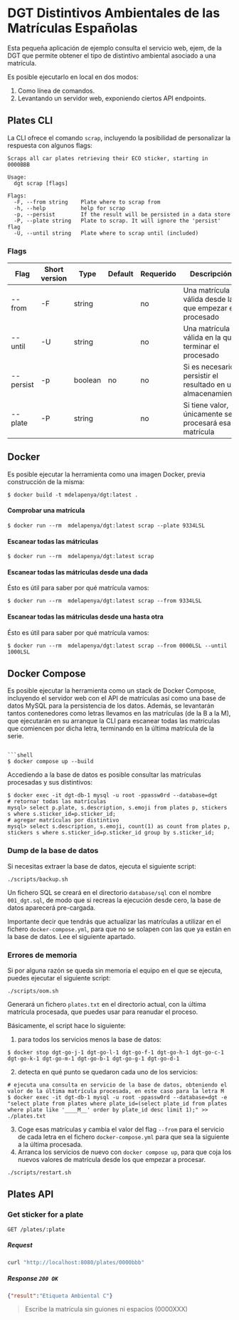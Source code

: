 # DGT Distintivos Ambientales de las Matrículas Españolas

Esta pequeña aplicación de ejemplo consulta el servicio web, ejem, de la DGT que permite obtener el tipo de distintivo ambiental asociado a una matrícula.

Es posible ejecutarlo en local en dos modos:
1. Como línea de comandos.
2. Levantando un servidor web, exponiendo ciertos API endpoints.

## Plates CLI

La CLI ofrece el comando `scrap`, incluyendo la posibilidad de personalizar la respuesta con algunos flags:

```shell
Scraps all car plates retrieving their ECO sticker, starting in 0000BBB

Usage:
  dgt scrap [flags]

Flags:
  -F, --from string    Plate where to scrap from
  -h, --help           help for scrap
  -p, --persist        If the result will be persisted in a data store
  -P, --plate string   Plate to scrap. It will ignore the 'persist' flag
  -U, --until string   Plate where to scrap until (included)
```

### Flags

| Flag      | Short version | Type    | Default | Requerido | Descripción                                                 |
| --------- | --------------| ------- | --------| --------- | ----------------------------------------------------------- |
| --from    | -F            | string  |         | no        | Una matrícula válida desde la que empezar el procesado      |
| --until   | -U            | string  |         | no        | Una matrícula válida en la que terminar el procesado      |
| --persist | -p            | boolean | no      | no        | Si es necesario persistir el resultado en un almacenamiento |
| --plate   | -P            | string  |         | no        | Si tiene valor, únicamente se procesará esa matrícula       |

## Docker
Es posible ejecutar la herramienta como una imagen Docker, previa construcción de la misma:

```shell
$ docker build -t mdelapenya/dgt:latest .
```

#### Comprobar una matrícula
```shell
$ docker run --rm  mdelapenya/dgt:latest scrap --plate 9334LSL
```

#### Escanear todas las mátriculas
```shell
$ docker run --rm  mdelapenya/dgt:latest scrap
```

#### Escanear todas las mátriculas desde una dada
Ésto es útil para saber por qué matrícula vamos:
```shell
$ docker run --rm  mdelapenya/dgt:latest scrap --from 9334LSL
```

#### Escanear todas las mátriculas desde una hasta otra
Ésto es útil para saber por qué matrícula vamos:
```shell
$ docker run --rm  mdelapenya/dgt:latest scrap --from 0000LSL --until 1000LSL
```

## Docker Compose
Es posible ejecutar la herramienta como un stack de Docker Compose, incluyendo el servidor web con el API de matrículas así como una base de datos MySQL para la persistencia de los datos. Además, se levantarán tantos contenedores como letras llevamos en las matrículas (de la B a la M), que ejecutarán en su arranque la CLI para escanear todas las matrículas que comiencen por dicha letra, terminando en la última matrícula de la serie.

```shell

```shell
$ docker compose up --build
```

Accediendo a la base de datos es posible consultar las matrículas procesadas y sus distintivos:

```shell
$ docker exec -it dgt-db-1 mysql -u root -ppassw0rd --database=dgt
# retornar todas las matrículas
mysql> select p.plate, s.description, s.emoji from plates p, stickers s where s.sticker_id=p.sticker_id;
# agregar matrículas por distintivo
mysql> select s.description, s.emoji, count(1) as count from plates p, stickers s where s.sticker_id=p.sticker_id group by s.sticker_id;
```

### Dump de la base de datos

Si necesitas extraer la base de datos, ejecuta el siguiente script:

```shell
./scripts/backup.sh
```

Un fichero SQL se creará en el directorio `database/sql` con el nombre `001_dgt.sql`, de modo que si recreas la ejecución desde cero, la base de datos aparecerá pre-cargada.

Importante decir que tendrás que actualizar las matrículas a utilizar en el fichero `docker-compose.yml`, para que no se solapen con las que ya están en la base de datos. Lee el siguiente apartado.

### Errores de memoria

Si por alguna razón se queda sin memoria el equipo en el que se ejecuta, puedes ejecutar el siguiente script:
  
```shell
./scripts/oom.sh
```

Generará un fichero `plates.txt` en el directorio actual, con la última matrícula procesada, que puedes usar para reanudar el proceso.

Básicamente, el script hace lo siguiente:

1. para todos los servicios menos la base de datos:

```shell 
$ docker stop dgt-go-j-1 dgt-go-l-1 dgt-go-f-1 dgt-go-h-1 dgt-go-c-1 dgt-go-k-1 dgt-go-m-1 dgt-go-b-1 dgt-go-g-1 dgt-go-d-1
```

2. detecta en qué punto se quedaron cada uno de los servicios:

```shell
# ejecuta una consulta en servicio de la base de datos, obteniendo el valor de la última matrícula procesada, en este caso para la letra M
$ docker exec -it dgt-db-1 mysql -u root -ppassw0rd --database=dgt -e "select plate from plates where plate_id=(select plate_id from plates where plate like '____M__' order by plate_id desc limit 1);" >> ./plates.txt
```

3. Coge esas matrículas y cambia el valor del flag `--from` para el servicio de cada letra en el fichero `docker-compose.yml` para que sea la siguiente a la última procesada.
4. Arranca los servicios de nuevo con `docker compose up`, para que coja los nuevos valores de matrícula desde los que empezar a procesar.

```shell
./scripts/restart.sh
```

## Plates API

### Get sticker for a plate

```http
GET /plates/:plate
```

##### Request

```bash
curl "http://localhost:8080/plates/0000bbb"
```

##### Response `200 OK`

```json
{"result":"Etiqueta Ambiental C"}
```

> Escribe la matrícula sin guiones ni espacios (0000XXX)

